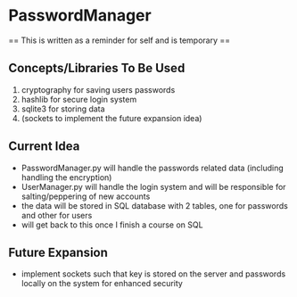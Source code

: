 # PasswordManager

== This is written as a reminder for self and is temporary ==

## Concepts/Libraries To Be Used
1. cryptography for saving users passwords
2. hashlib for secure login system
3. sqlite3 for storing data
4. (sockets to implement the future expansion idea)

## Current Idea
 - PasswordManager.py will handle the passwords related data (including handling the encryption)
 - UserManager.py will handle the login system and will be responsible for salting/peppering of new accounts
 - the data will be stored in SQL database with 2 tables, one for passwords and other for users
 - will get back to this once I finish a course on SQL

## Future Expansion
 - implement sockets such that key is stored on the server and passwords locally on the system for enhanced security